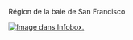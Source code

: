 Région de la baie de San Francisco

[![Image dans Infobox.](https://upload.wikimedia.org/wikipedia/commons/thumb/5/5c/BayareaUSGS.jpg/260px-BayareaUSGS.jpg)](https://commons.wikimedia.org/wiki/File:BayareaUSGS.jpg?uselang=fr)